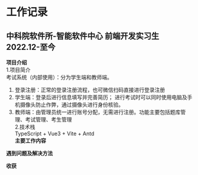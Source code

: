 # 工作记录

## 中科院软件所-智能软件中心  前端开发实习生  2022.12-至今

**项目介绍**    
1.项目简介    
考试系统（内部使用）：分为学生端和教师端。    
1) 登录注册：正常的登录注册流程，也可微信扫码直接进行登录注册    
2) 学生端：登录后进行信息填写并完善简历； 进行考试时可以同时使用电脑及手机摄像头防止作弊，通过摄像头进行身份核验。    
3) 教师端：由管理员统一进行账号分配，无需进行注册。功能主要包括题库管理、考试管理、考生管理    
2.技术栈    
TypeScript + Vue3 + Vite + Antd    
**主要工作内容**

**遇到问题及解决方法**

**收获**
